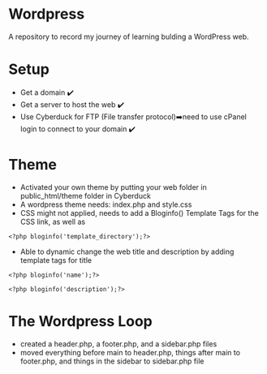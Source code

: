 # Wordpress
A repository to record my journey of learning bulding a WordPress web.

# Setup
- Get a domain ✔️
- Get a server to host the web ✔️
- Use Cyberduck for FTP (File transfer protocol)➡️need to use cPanel login to connect to your domain ✔️

# Theme
- Activated your own theme by putting your web folder in public_html/theme folder in Cyberduck
- A wordpress theme needs: index.php and style.css
- CSS might not applied, needs to add a Bloginfo() Template Tags for the CSS link, as well as <img src>
``` template tag
<?php bloginfo('template_directory');?>
```
- Able to dynamic change the web title and description by adding template tags for title
``` template tag title
<?php bloginfo('name');?>
```
``` template tag tagline
<?php bloginfo('description');?>
```
# The Wordpress Loop
- created a header.php, a footer.php, and a sidebar.php files
- moved everything before main to header.php, things after main to footer.php, and things in the sidebar to sidebar.php file
